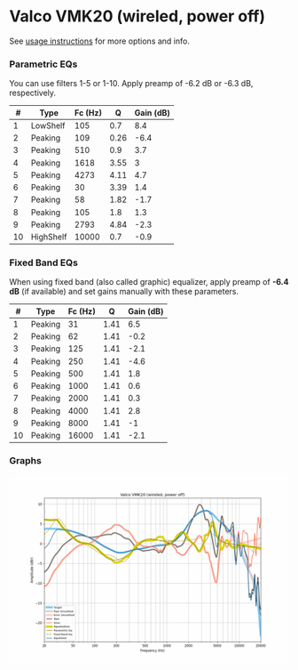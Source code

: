 # Valco VMK20 (wireled, power off)
See [usage instructions](https://github.com/jaakkopasanen/AutoEq#usage) for more options and info.

### Parametric EQs
You can use filters 1-5 or 1-10. Apply preamp of -6.2 dB or -6.3 dB, respectively.

|   # | Type      |   Fc (Hz) |    Q |   Gain (dB) |
|-----|-----------|-----------|------|-------------|
|   1 | LowShelf  |       105 | 0.7  |         8.4 |
|   2 | Peaking   |       109 | 0.26 |        -6.4 |
|   3 | Peaking   |       510 | 0.9  |         3.7 |
|   4 | Peaking   |      1618 | 3.55 |         3   |
|   5 | Peaking   |      4273 | 4.11 |         4.7 |
|   6 | Peaking   |        30 | 3.39 |         1.4 |
|   7 | Peaking   |        58 | 1.82 |        -1.7 |
|   8 | Peaking   |       105 | 1.8  |         1.3 |
|   9 | Peaking   |      2793 | 4.84 |        -2.3 |
|  10 | HighShelf |     10000 | 0.7  |        -0.9 |

### Fixed Band EQs
When using fixed band (also called graphic) equalizer, apply preamp of **-6.4 dB** (if available) and set gains manually with these parameters.

|   # | Type    |   Fc (Hz) |    Q |   Gain (dB) |
|-----|---------|-----------|------|-------------|
|   1 | Peaking |        31 | 1.41 |         6.5 |
|   2 | Peaking |        62 | 1.41 |        -0.2 |
|   3 | Peaking |       125 | 1.41 |        -2.1 |
|   4 | Peaking |       250 | 1.41 |        -4.6 |
|   5 | Peaking |       500 | 1.41 |         1.8 |
|   6 | Peaking |      1000 | 1.41 |         0.6 |
|   7 | Peaking |      2000 | 1.41 |         0.3 |
|   8 | Peaking |      4000 | 1.41 |         2.8 |
|   9 | Peaking |      8000 | 1.41 |        -1   |
|  10 | Peaking |     16000 | 1.41 |        -2.1 |

### Graphs
![](./Valco%20VMK20%20(wireled,%20power%20off).png)
